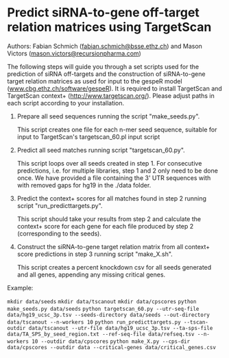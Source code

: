 # Predict siRNA-to-gene off-target relation matrices using TargetScan

Authors: Fabian Schmich (fabian.schmich@bsse.ethz.ch) and Mason Victors (mason.victors@recursionpharma.com)

The following steps will guide you through a set scripts used for the prediction of siRNA off-targets and the construction of siRNA-to-gene target relation matrices as used for input to the gespeR model (www.cbg.ethz.ch/software/gespeR). It is required to install TargetScan and TargetScan context+ (http://www.targetscan.org/). Please adjust paths in each script according to your installation.

1. Prepare all seed sequences running the script "make_seeds.py".

   This script creates one file for each n-mer seed sequence, suitable for input to TargetScan's targetscan_60.pl input script

2. Predict all seed matches running script "targetscan_60.py".

   This script loops over all seeds created in step 1. For consecutive predictions, i.e. for multiple libraries, step 1 and 2 only need to be done once. We have provided a file containing the 3' UTR sequences with with removed gaps for hg19 in the ./data folder.

3. Predict the context+ scores for all matches found in step 2 running script "run_predicttargets.py".

   This script should take your results from step 2 and calculate the context+ score for each gene for each file produced by step 2 (corresponding to the seeds).

4. Construct the siRNA-to-gene target relation matrix from all context+ score predictions in step 3 running script "make_X.sh".

   This script creates a percent knockdown csv for all seeds generated and all genes, appending any missing critical genes.


Example:

`mkdir data/seeds`
`mkdir data/tscanout`
`mkdir data/cpscores`
`python make_seeds.py data/seeds`
`python targetscan_60.py --utr-seq-file data/hg19_ucsc_3p.tsv --seeds-directory data/seeds --out-directory data/tscanout --n-workers 10`
`python run_predicttargets.py --tscan-outdir data/tscanout --utr-file data/hg19_ucsc_3p.tsv --ta-sps-file data/TA_SPS_by_seed_region.txt --ref-seq-file data/refseq.tsv --n-workers 10 --outdir data/cpscores`
`python make_X.py --cps-dir data/cpscores --outdir data --critical-genes data/critical_genes.csv`
